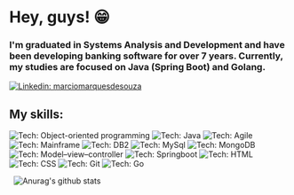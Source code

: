 # Hey, guys! 😁
### I'm graduated in Systems Analysis and Development and have been developing banking software for over 7 years. Currently, my studies are focused on Java (Spring Boot) and Golang.

[![Linkedin: marciomarquesdesouza](https://img.shields.io/badge/-marciomarquesdesouza-blue?style=flat-square&logo=Linkedin&logoColor=white&link=https://www.linkedin.com/in/marciomarquesdesouza/)](https://www.linkedin.com/in/marciomarquesdesouza/)


## My skills:

![Tech: Object-oriented programming](https://img.shields.io/badge/OOP-gray?style=flat-square)
![Tech: Java](https://img.shields.io/badge/Java-gray?logo=java&style=flat-square&logoColor=white)
![Tech: Agile](https://img.shields.io/badge/Agile-gray?style=flat-square)
![Tech: Mainframe](https://img.shields.io/badge/Mainframe-gray?logo=mainframe&style=flat-square&logoColor=white)
![Tech: DB2](https://img.shields.io/badge/DB2-gray?logo=db2&style=flat-square&logoColor=white)
![Tech: MySql](https://img.shields.io/badge/MySql-gray?logo=mysql&style=flat-square&logoColor=white)
![Tech: MongoDB](https://img.shields.io/badge/MongoDB-gray?logo=mongodb&style=flat-square&logoColor=white)
![Tech: Model–view–controller](https://img.shields.io/badge/MVC-gray?style=flat-square)
![Tech: Springboot](https://img.shields.io/badge/SpringBoot-gray?logo=springboot&style=flat-square&logoColor=white)
![Tech: HTML](https://img.shields.io/badge/HTML-gray?logo=git&style=flat-square&logoColor=white)
![Tech: CSS](https://img.shields.io/badge/CSS-gray?logo=git&style=flat-square&logoColor=white)
![Tech: Git](https://img.shields.io/badge/Git-gray?logo=git&style=flat-square&logoColor=white)
![Tech: Go](https://img.shields.io/badge/Go-gray?logo=git&style=flat-square&logoColor=white)


&nbsp;
![Anurag's github stats](https://github-readme-stats.vercel.app/api?username=marciomarquesdesouza&hide=issues&count_private=true&show_icons=true&theme=dark)
&nbsp;

<!--
**marciomarquesdesouza/marciomarquesdesouza** is a ✨ _special_ ✨ repository because its `README.md` (this file) appears on your GitHub profile.

Here are some ideas to get you started:

- 🔭 I’m currently working on ...
- 🌱 I’m currently learning ...
- 👯 I’m looking to collaborate on ...
- 🤔 I’m looking for help with ...
- 💬 Ask me about ...
- 📫 How to reach me: ...
- 😄 Pronouns: ...
- ⚡ Fun fact: ...
-->
